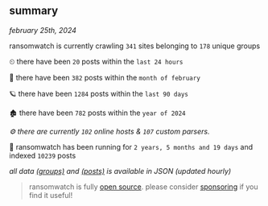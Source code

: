 
## summary
_february 25th, 2024_

ransomwatch is currently crawling `341` sites belonging to `178` unique groups

⏲ there have been `20` posts within the `last 24 hours`

🦈 there have been `382` posts within the `month of february`

🪐 there have been `1284` posts within the `last 90 days`

🏚 there have been `782` posts within the `year of 2024`

_⚙️ there are currently `102` online hosts & `107` custom parsers._

🦕 ransomwatch has been running for `2 years, 5 months and 19 days` and indexed `10239` posts

_all data  [(groups)](http://ransomwhat.telemetry.ltd/groups) and [(posts)](http://ransomwhat.telemetry.ltd/posts) is available in JSON (updated hourly)_

> ransomwatch is fully [open source](https://github.com/joshhighet/ransomwatch#ransomwatch--). please consider [sponsoring](https://github.com/sponsors/joshhighet) if you find it useful!
